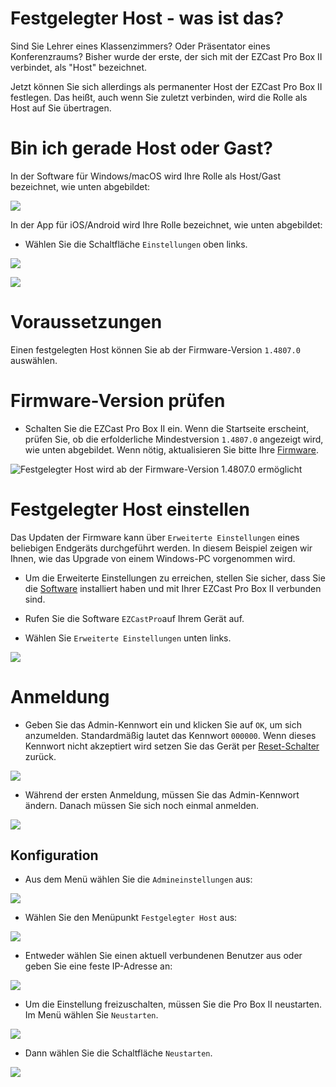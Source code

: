 # Festgelegter Host - was ist das?

Sind Sie Lehrer eines Klassenzimmers? Oder Präsentator eines Konferenzraums? Bisher wurde der erste, der sich mit der EZCast Pro Box II verbindet, als "Host" bezeichnet.

Jetzt können Sie sich allerdings als permanenter Host der EZCast Pro Box II festlegen. Das heißt, auch wenn Sie zuletzt verbinden, wird die Rolle als Host auf Sie übertragen.

# Bin ich gerade Host oder Gast?

In der Software für Windows/macOS wird Ihre Rolle als Host/Gast bezeichnet, wie unten abgebildet:

![](/images/AppRolle-Host.png)

In der App für iOS/Android wird Ihre Rolle bezeichnet, wie unten abgebildet:

* Wählen Sie die Schaltfläche `Einstellungen` oben links.

![](/images/iOS_settings.jpg)

![](/images/ProIIStick_Gast.jpg)

# Voraussetzungen

Einen festgelegten Host können Sie ab der Firmware-Version `1.4807.0` auswählen.

# Firmware-Version prüfen

* Schalten Sie die EZCast Pro Box II ein. Wenn die Startseite erscheint, prüfen Sie, ob die erfolderliche Mindestversion `1.4807.0` angezeigt wird, wie unten abgebildet. Wenn nötig, aktualisieren Sie bitte Ihre [Firmware](firmware-upgrade.md).

![Festgelegter Host wird ab der Firmware-Version 1.4807.0 ermöglicht](/images/ProIIBox_Firmware-Version.1.8617.18.png)

# Festgelegter Host einstellen

Das Updaten der Firmware kann über `Erweiterte Einstellungen` eines beliebigen Endgeräts durchgeführt werden. In diesem Beispiel zeigen wir Ihnen, wie das Upgrade von einem Windows-PC vorgenommen wird.

* Um die Erweiterte Einstellungen zu erreichen, stellen Sie sicher, dass Sie die [Software](quickstart.md#InstallSoftware) installiert haben und mit Ihrer EZCast Pro Box II verbunden sind.

* Rufen Sie die Software `EZCastPro`auf Ihrem Gerät auf.

* Wählen Sie `Erweiterte Einstellungen` unten links.

![](/images/ProII-Win-App-Advanced-Settings.png)

# Anmeldung

* Geben Sie das Admin-Kennwort ein und klicken Sie auf `OK`, um sich anzumelden. Standardmäßig lautet das Kennwort `000000`. Wenn dieses Kennwort nicht akzeptiert wird setzen Sie das Gerät per [Reset-Schalter](reset.md#zurücksetzen-per-reset-schalter) zurück.

![](/images/EZCastII_Login.png)

* Während der ersten Anmeldung, müssen Sie das Admin-Kennwort ändern. Danach müssen Sie sich noch einmal anmelden.

![](/images/new_password.png)

## Konfiguration

* Aus dem Menü wählen Sie die `Admineinstellungen` aus:

![](/images/ezcastpro.II.select.admineinstellungen.png)

* Wählen Sie den Menüpunkt `Festgelegter Host` aus:

![](/images/ezcastpro.II.admineinstellungen.fixedhost.png)

* Entweder wählen Sie einen aktuell verbundenen Benutzer aus oder geben Sie eine feste IP-Adresse an:

![](/images/ProIIStick_Fixedhost.Select.png)

* Um die Einstellung freizuschalten, müssen Sie die Pro Box II neustarten. Im Menü wählen Sie `Neustarten`.

![](/images/prostickII_menu.neustart.png)

* Dann wählen Sie die Schaltfläche `Neustarten`.

![](/images/restart.jpg)

